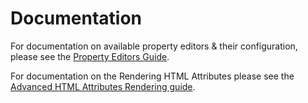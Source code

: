 # Documentation

For documentation on available property editors & their configuration, please see the [Property Editors Guide](Property-Editors.md).

For documentation on the Rendering HTML Attributes please see the [Advanced HTML Attributes Rendering guide](Advanced-HTML-Attributes-Rendering.md).